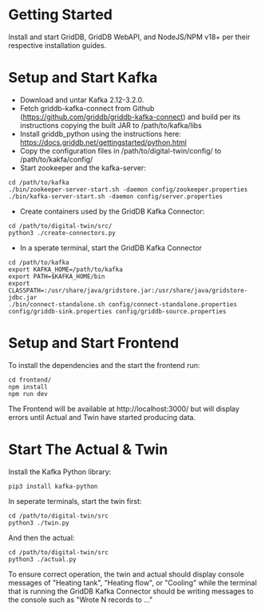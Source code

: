 
# Getting Started

Install and start GridDB, GridDB WebAPI, and NodeJS/NPM v18+ per their respective installation guides.

# Setup and Start Kafka

- Download and untar Kafka 2.12-3.2.0.
- Fetch griddb-kafka-connect from Github (https://github.com/griddb/griddb-kafka-connect) and build per its instructions copying the built JAR to /path/to/kafka/libs
- Install griddb_python using the instructions here: https://docs.griddb.net/gettingstarted/python.html
- Copy the configuration files in /path/to/digital-twin/config/ to /path/to/kakfa/config/
- Start zookeeper and the kafka-server:

```
cd /path/to/kafka
./bin/zookeeper-server-start.sh -daemon config/zookeeper.properties
./bin/kafka-server-start.sh -daemon config/server.properties
```  

- Create containers used by the GridDB Kafka Connector:

```
cd /path/to/digital-twin/src/
python3 ./create-connectors.py
```

- In a sperate terminal, start the GridDB Kafka Connector
```
cd /path/to/kafka
export KAFKA_HOME=/path/to/kafka
export PATH=$KAFKA_HOME/bin
export CLASSPATH=:/usr/share/java/gridstore.jar:/usr/share/java/gridstore-jdbc.jar
./bin/connect-standalone.sh config/connect-standalone.properties config/griddb-sink.properties config/griddb-source.properties
```

# Setup and Start Frontend

To install the dependencies and the start the frontend run:

```
cd frontend/
npm install
npm run dev
```

The Frontend will be available at http://localhost:3000/ but will display errors until Actual and Twin have started producing data.

# Start The Actual & Twin

Install the Kafka Python library:

```
pip3 install kafka-python
```

In seperate terminals, start the twin first:

```
cd /path/to/digital-twin/src
python3 ./twin.py
```

And then the actual:

```
cd /path/to/digital-twin/src
python3 ./actual.py
```

To ensure correct operation, the twin and actual should display console messages of "Heating tank", "Heating flow", or "Cooling" while the terminal that is running the GridDB Kafka Connector should be writing messages to the console such as "Wrote N records to ..."
